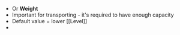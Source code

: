 - Or **Weight**
- Important for transporting - it's required to have enough capacity
- Default value = lower [[Level]]
- 
